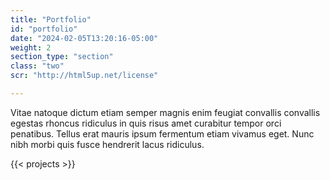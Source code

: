 ```yaml
---
title: "Portfolio"
id: "portfolio"
date: "2024-02-05T13:20:16-05:00"
weight: 2
section_type: "section"
class: "two"
scr: "http://html5up.net/license"

---
```


Vitae natoque dictum etiam semper magnis enim feugiat convallis convallis egestas rhoncus ridiculus in quis risus amet curabitur tempor orci penatibus. Tellus erat mauris ipsum fermentum etiam vivamus eget. Nunc nibh morbi quis fusce hendrerit lacus ridiculus.


{{< projects >}}
